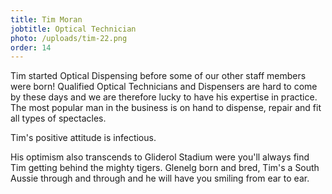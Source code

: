```yaml
---
title: Tim Moran
jobtitle: Optical Technician
photo: /uploads/tim-22.png
order: 14
---
```


Tim started Optical Dispensing before some of our other staff members were born! Qualified Optical Technicians and Dispensers are hard to come by these days and we are therefore lucky to have his expertise in practice. The most popular man in the business is on hand to dispense, repair and fit all types of spectacles.

Tim's positive attitude is infectious.

His optimism also transcends to Gliderol Stadium were you'll always find Tim getting behind the mighty tigers. Glenelg born and bred, Tim's a South Aussie through and through and he will have you smiling from ear to ear.
